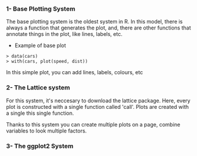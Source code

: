 ### 1- Base Plotting System 
The base plotting system is the oldest system in R. In this model, there is always a function that generates the plot, and, there are other functions that annotate things in the plot, like lines, labels, etc.

- Example of base plot
```[R]
> data(cars)
> with(cars, plot(speed, dist))
```
In this simple plot, you can add lines, labels, colours, etc

### 2- The Lattice system
For this system, it's neccesary to download the lattice package. Here, every plot is constructed with a single function called 'call'. Plots are created with a single this single function.

Thanks to this system you can create multiple plots on a page, combine variables to look multiple factors.

### 3- The ggplot2 System
